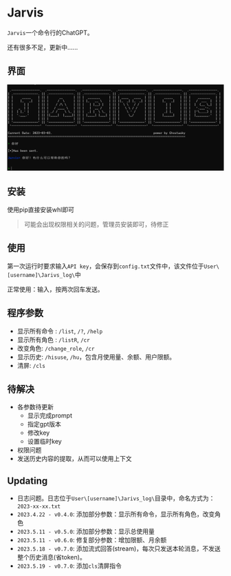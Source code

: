 # Jarvis

`Jarvis`一个命令行的ChatGPT。

还有很多不足，更新中......

## 界面

![image-20230303145003940](./README/image-20230303145003940.png)

## 安装

使用pip直接安装whl即可

> 可能会出现权限相关的问题，管理员安装即可，待修正

## 使用

第一次运行时要求输入`API key`，会保存到`config.txt`文件中，该文件位于`User\[username]\Jarivs_log\`中


正常使用：输入，按两次回车发送。

## 程序参数

- 显示所有命令 : `/list`, `/?`, `/help`
- 显示所有角色 : `/listR`, `/cr`
- 改变角色: `/change_role`, `/cr`
- 显示历史: `/hisuse`, `/hu`，包含月使用量、余额、用户限额。
- 清屏: `/cls`
  


## 待解决

- 各参数待更新
  - 显示完成prompt
  - 指定gpt版本
  - 修改key
  - 设置临时key
- 权限问题
- 发送历史内容的提取，从而可以使用上下文




## Updating

- 日志问题。日志位于`User\[username]\Jarivs_log\`目录中，命名方式为：`2023-xx-xx.txt`
- `2023.4.22 - v0.4.0`: 添加部分参数：显示所有命令，显示所有角色，改变角色
- `2023.5.11 - v0.5.0`: 添加部分参数：显示总使用量
- `2023.5.11 - v0.6.0`: 修复部分参数：增加限额、月余额
- `2023.5.18 - v0.7.0`: 添加流式回答(stream)，每次只发送本轮消息，不发送整个历史消息(省token)。
- `2023.5.19 - v0.7.0`: 添加`cls`清屏指令